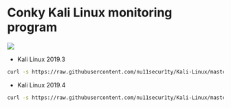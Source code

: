# Conky Kali Linux monitoring program 
![](https://github.com/nu11secur1ty/Kali-Linux/blob/master/conky-monitoring-app/Logo/150-1507475_file-conkylogofull4-conky-trailer-park-boys-hd-png.png.jpeg)

- Kali Linux 2019.3
```bash
curl -s https://raw.githubusercontent.com/nu11secur1ty/Kali-Linux/master/conky-monitoring-app/2019.3.sh | bash
```
- Kali Linux 2019.4

```bash
curl -s https://raw.githubusercontent.com/nu11secur1ty/Kali-Linux/master/conky-monitoring-app/2019.4.sh | bash
```

